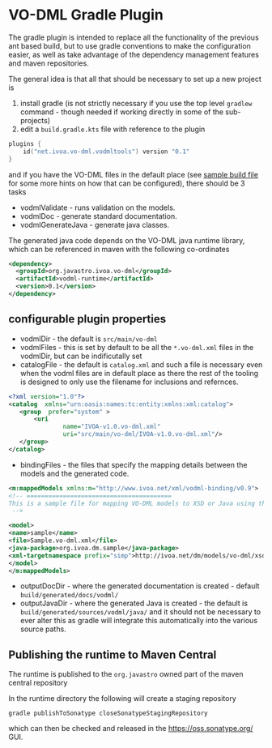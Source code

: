 VO-DML Gradle Plugin
=====================

The gradle plugin is intended to replace all the functionality of the 
previous ant based build, but to use gradle conventions to make the configuration
easier, as well as take advantage of the dependency management features and maven repositories.

The general idea is that all that should be necessary to set up a new project is


1. install gradle (is not strictly necessary if you use the top level `gradlew` command - though needed if working directly in some of the sub-projects)
2. edit a `build.gradle.kts` file with reference to the plugin

```kotlin
plugins {
    id("net.ivoa.vo-dml.vodmltools") version "0.1"
}
```

and if you have the VO-DML files in the default place (see [sample build file](./sample/build.gradle.kts) for some more hints on how that can be configured), 
there should be 3 tasks

* vodmlValidate - runs validation on the models.
* vodmlDoc - generate standard documentation.
* vodmlGenerateJava - generate java classes.

The generated java code depends on the VO-DML java runtime library, which can be
referenced in maven with the following co-ordinates

```xml
<dependency>
  <groupId>org.javastro.ivoa.vo-dml</groupId>
  <artifactId>vodml-runtime</artifactId>
  <version>0.1</version>
</dependency>
```

## configurable plugin properties

* vodmlDir - the default is `src/main/vo-dml`
* vodmlFiles - this is set by default to be all the `*.vo-dml.xml` files in the vodmlDir, but can be indificutally set
* catalogFile - the default is `catalog.xml` and such a file is necessary even when the vodml files are in default place
  as there the rest of the tooling is designed to only use the filename for inclusions and refernces.
```xml
<?xml version="1.0"?>
<catalog  xmlns="urn:oasis:names:tc:entity:xmlns:xml:catalog">  
   <group  prefer="system" >
       <uri
               name="IVOA-v1.0.vo-dml.xml"
               uri="src/main/vo-dml/IVOA-v1.0.vo-dml.xml"/>
   </group>
</catalog>
```
* bindingFiles - the files that specify the mapping details between the models and the generated code.
```xml
<m:mappedModels xmlns:m="http://www.ivoa.net/xml/vodml-binding/v0.9">
<!-- ========================================
This is a sample file for mapping VO-DML models to XSD or Java using the gradle tooling
 -->

<model>
<name>sample</name>
<file>Sample.vo-dml.xml</file>
<java-package>org.ivoa.dm.sample</java-package>
<xml-targetnamespace prefix="simp">http://ivoa.net/dm/models/vo-dml/xsd/sample/sample</xml-targetnamespace>
</model>
</m:mappedModels>
```
* outputDocDir - where the generated documentation is created - default `build/generated/docs/vodml/`
* outputJavaDir - where the generated Java is created - the default is `build/generated/sources/vodml/java/` and it should not 
  be necessary to ever alter this as gradle will integrate this automatically into the various source paths.

## Publishing the runtime to Maven Central

The runtime is published to the `org.javastro` owned part of the maven central repository 

In the runtime directory the following will create a staging repository

```shell
gradle publishToSonatype closeSonatypeStagingRepository
```

which can then be checked and released in the https://oss.sonatype.org/ GUI.
